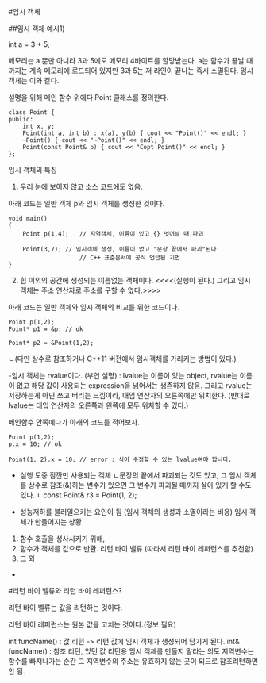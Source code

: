 #임시 객체



##임시 객체 예시1)

int a = 3 + 5;

메모리는 a 뿐만 아니라 3과 5에도 메모리 4바이트를 할당받는다.
a는 함수가 끝날 때 까지는 계속 메모리에 로드되어 있지만
3과 5는 저 라인이 끝나는 즉시 소멸된다. 임시 객체는 이와 같다.


설명을 위해 메인 함수 위에다 Point 클래스를 정의한다.
```
class Point {
public:
	int x, y;
	Point(int a, int b) : x(a), y(b) { cout << "Point()" << endl; }
	~Point() { cout << "~Point()" << endl; }
	Point(const Point& p) { cout << "Copt Point()" << endl; }
};
```


임시 객체의 특징
1. 우리 눈에 보이지 않고 소스 코드에도 없음.

아래 코드는 일반 객체 p와 임시 객체를 생성한 것이다.
```
void main()
{
	Point p(1,4);	// 지역객체, 이름이 있고 {} 벗어날 때 파괴

	Point(3,7);	// 임시객체 생성, 이름이 없고 "문장 끝에서 파괴"된다
		            // C++ 표준문서에 공식 언급된 기법
}
```

2. 힙 이외의 공간에 생성되는 이름없는 객체이다. <<<<(실행이 된다.)  그리고 임시 객체는 주소 연산자로 주소를 구할 수 없다.>>>>

아래 코드는 일반 객체와 임시 객체의 비교를 위한 코드이다.
```
Point p(1,2);
Point* p1 = &p; // ok

Point* p2 = &Point(1,2);

```

ㄴ(다만 상수로 참조하거나 C++11 버전에서 임시객체를 가리키는 방법이 있다.)


-임시 객체는 rvalue이다.
	(부연 설명) : lvalue는 이름이 있는 object, rvalue는 이름이 없고 해당 값이 사용되는 expression을 넘어서는 생존하지 않음.
		그리고 rvalue는 저장하는게 아닌 쓰고 버리는 느낌이라, 대입 연산자의 오른쪽에만 위치한다.
		(반대로 lvalue는 대입 연산자의 오른쪽과 왼쪽에 모두 위치할 수 있다.)

메인함수 안쪽에다가 아래의 코드를 적어보자.
```
Point p(1,2);
p.x = 10; // ok

Point(1, 2).x = 10; // error : 식이 수정할 수 있는 lvalue여야 합니다.
```


- 실행 도중 잠깐만 사용되는 객체
ㄴ문장의 끝에서 파괴되는 것도 있고, 그 임시 객체를 상수로 참조(&)하는 변수가 있으면 그 변수가 파괴될 때까지 살아 있게 할 수도 있다.
ㄴconst Point& r3 = Point(1, 2);


- 성능저하를 불러일으키는 요인이 됨 (임시 객체의 생성과 소멸이라는 비용)
임시 객체가 만들어지는 상황
1. 함수 호출을 성사시키기 위해,
2. 함수가 객체를 값으로 반환. 리턴 바이 벨류 (따라서 리턴 바이 레퍼런스를 추천함)
3. 그 외





+

#리턴 바이 벨류와 리턴 바이 레퍼런스?

리턴 바이 벨류는 값을 리턴하는 것이다.


리턴 바이 레퍼런스는 원본 값을 고치는 것이다.(정보 필요)

int funcName() : 값 리턴 -> 리턴 값에 임시 객체가 생성되어 담기게 된다.
int& funcName() : 참조 리턴, 있던 값 리턴용 임시 객체를 만들지 말라는 의도
지역변수는 함수를 빠져나가는 순간 그 지역변수의 주소는 유효하지 않는 곳이 되므로 참조리턴하면 안 됨.
